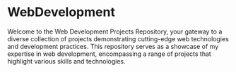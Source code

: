 # WebDevelopment
Welcome to the Web Development Projects Repository, your gateway to a diverse collection of projects demonstrating cutting-edge web technologies and development practices. This repository serves as a showcase of my expertise in web development, encompassing a range of projects that highlight various skills and technologies.
